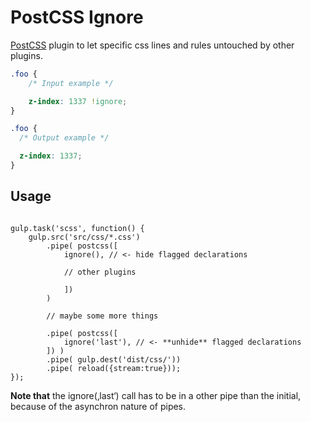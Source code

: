 # PostCSS Ignore

[PostCSS] plugin to let specific css lines and rules untouched by other plugins.

[PostCSS]: https://github.com/postcss/postcss

```css
.foo {
    /* Input example */

    z-index: 1337 !ignore;
}
```

```css
.foo {
  /* Output example */

  z-index: 1337;
}
```

## Usage

```gulp

gulp.task('scss', function() {
    gulp.src('src/css/*.css')
        .pipe( postcss([ 
            ignore(), // <- hide flagged declarations
            
            // other plugins
            
            ])
        )
        
        // maybe some more things
        
        .pipe( postcss([ 
            ignore('last'), // <- **unhide** flagged declarations
        ]) )
        .pipe( gulp.dest('dist/css/'))
        .pipe( reload({stream:true}));
});

```

**Note that** the ignore(‚last‘) call has to be in a other pipe than the initial, because of the asynchron nature of pipes.
